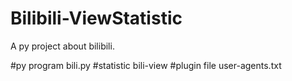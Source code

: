 # Bilibili-ViewStatistic
A py project about bilibili.

#py program
bili.py
#statistic
bili-view
#plugin file
user-agents.txt
